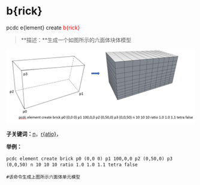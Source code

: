 # b{rick}
pcdc e{lement} create <span style='color: red;'>b{rick}</span>
> **描述：**生成一个如图所示的六面体块体模型


![图片](brick3.png)

**子关键词：**[n](e{lement}/create/b{rick}/n/)，[r{atio}](e{lement}/create/b{rick}/r{atio}/)，


**举例：**
```
pcdc element create brick p0 (0,0 0) p1 100,0,0 p2 (0,50,0) p3 (0,0,50) n 10 10 10 ratio 1.0 1.0 1.1 tetra false
				
#该命令生成上图所示六面体单元模型

```
